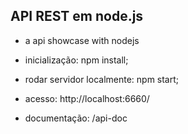 ## API REST em node.js
* a api showcase with nodejs

* inicialização: npm install;
* rodar servidor localmente: npm start;
* acesso: http://localhost:6660/
* documentação: /api-doc
